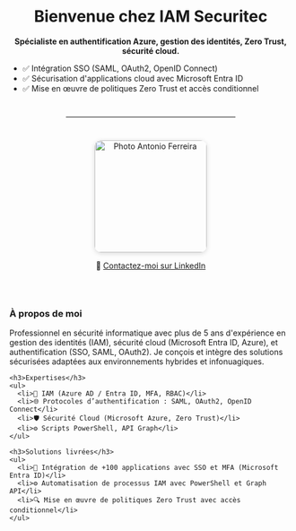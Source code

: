 <h1 style="text-align: center;">Bienvenue chez IAM Securitec</h1>

<p style="text-align: center;"><strong>Spécialiste en authentification Azure, gestion des identités, Zero Trust, sécurité cloud.</strong></p>

<ul style="max-width: 800px; margin: 0 auto;">
  <li>✅ Intégration SSO (SAML, OAuth2, OpenID Connect)</li>
  <li>✅ Sécurisation d'applications cloud avec Microsoft Entra ID</li>
  <li>✅ Mise en œuvre de politiques Zero Trust et accès conditionnel</li>
</ul>

<hr style="margin: 40px auto; width: 60%; border: 1px solid #eee;">

<div style="display: flex; flex-wrap: wrap; align-items: flex-start; justify-content: center; gap: 30px; max-width: 1000px; margin: 0 auto;">
  
  <div style="flex: 1; min-width: 250px; text-align: center;">
    <img src="assets/photo.jpg" alt="Photo Antonio Ferreira" style="width: 200px; border-radius: 12px; box-shadow: 0 2px 8px rgba(0,0,0,0.15);" />
    <p style="margin-top: 15px;">
      📩 <a href="https://www.linkedin.com/in/antoniofos" target="_blank">Contactez-moi sur LinkedIn</a>
    </p>
  </div>

  <div style="flex: 2; min-width: 300px;">
    <h3>À propos de moi</h3>
    <p>
      Professionnel en sécurité informatique avec plus de 5 ans d'expérience en gestion des identités (IAM), sécurité cloud (Microsoft Entra ID, Azure), et authentification (SSO, SAML, OAuth2). Je conçois et intègre des solutions sécurisées adaptées aux environnements hybrides et infonuagiques.
    </p>

    <h3>Expertises</h3>
    <ul>
      <li>🔐 IAM (Azure AD / Entra ID, MFA, RBAC)</li>
      <li>🌐 Protocoles d’authentification : SAML, OAuth2, OpenID Connect</li>
      <li>🛡️ Sécurité Cloud (Microsoft Azure, Zero Trust)</li>
      <li>⚙️ Scripts PowerShell, API Graph</li>
    </ul>

    <h3>Solutions livrées</h3>
    <ul>
      <li>🎯 Intégration de +100 applications avec SSO et MFA (Microsoft Entra ID)</li>
      <li>⚙️ Automatisation de processus IAM avec PowerShell et Graph API</li>
      <li>🔍 Mise en œuvre de politiques Zero Trust avec accès conditionnel</li>
    </ul>
  </div>
</div>
